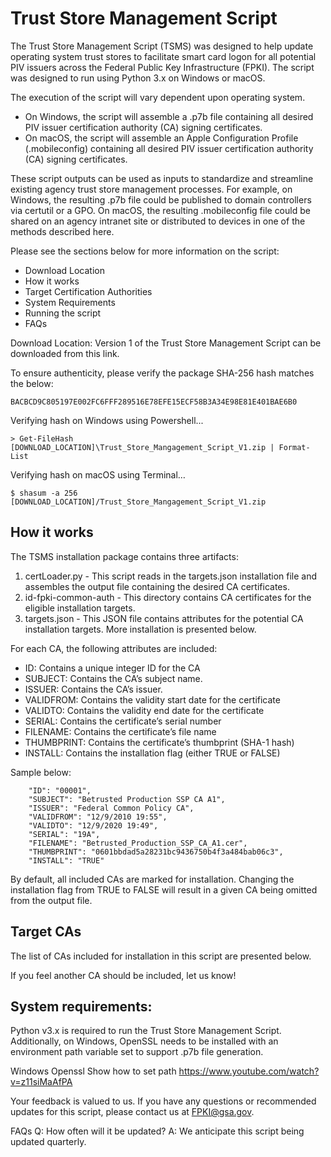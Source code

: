 # Trust Store Management Script

The Trust Store Management Script (TSMS) was designed to help update operating system trust stores to facilitate smart card logon for all potential PIV issuers across the Federal Public Key Infrastructure (FPKI). The script was designed to run using Python 3.x on Windows or macOS. 

The execution of the script will vary dependent upon operating system. 
- On Windows, the script will assemble a .p7b file containing all desired PIV issuer certification authority (CA) signing certificates. 
- On macOS, the script will assemble an Apple Configuration Profile (.mobileconfig) containing all desired PIV issuer certification authority (CA) signing certificates. 

These script outputs can be used as inputs to standardize and streamline existing agency trust store management processes. For example, on Windows, the resulting .p7b file could be published to domain controllers via certutil or a GPO. On macOS, the resulting .mobileconfig file could be shared on an agency intranet site or distributed to devices in one of the methods described here.  

Please see the sections below for more information on the script:
- Download Location
- How it works
- Target Certification Authorities
- System Requirements
- Running the script
- FAQs

Download Location: 
Version 1 of the Trust Store Management Script can be downloaded from this link.

To ensure authenticity, please verify the package SHA-256 hash matches the below:
```
BACBCD9C805197E002FC6FFF289516E78EFE15ECF58B3A34E98E81E401BAE6B0
```

Verifying hash on Windows using Powershell...
```
> Get-FileHash [DOWNLOAD_LOCATION]\Trust_Store_Mangagement_Script_V1.zip | Format-List
```

Verifying hash on macOS using Terminal…
```
$ shasum -a 256 [DOWNLOAD_LOCATION]/Trust_Store_Mangagement_Script_V1.zip
```

## How it works

The TSMS installation package contains three artifacts:
1. certLoader.py - This script reads in the targets.json installation file and assembles the output file containing the desired CA certificates.
2. id-fpki-common-auth - This directory contains CA certificates for the eligible installation targets. 
3. targets.json - This JSON file contains attributes for the potential CA installation targets. More installation is presented below.

For each CA, the following attributes are included:
- ID: Contains a unique integer ID for the CA
- SUBJECT: Contains the CA’s subject name.
- ISSUER:  Contains the CA’s issuer.
- VALIDFROM:  Contains the validity start date for the certificate
- VALIDTO:  Contains the validity end date for the certificate
- SERIAL: Contains the certificate’s serial number
- FILENAME: Contains the certificate’s file name
- THUMBPRINT: Contains the certificate’s thumbprint (SHA-1 hash)
- INSTALL: Contains the installation flag (either TRUE or FALSE)

Sample below:

```
    "ID": "00001",
    "SUBJECT": "Betrusted Production SSP CA A1",
    "ISSUER": "Federal Common Policy CA",
    "VALIDFROM": "12/9/2010 19:55",
    "VALIDTO": "12/9/2020 19:49",
    "SERIAL": "19A",
    "FILENAME": "Betrusted_Production_SSP_CA_A1.cer",
    "THUMBPRINT": "0601bbdad5a28231bc9436750b4f3a484bab06c3",
    "INSTALL": "TRUE"
```

By default, all included CAs are marked for installation. Changing the installation flag from TRUE to FALSE will result in a given CA being omitted from the output file.

## Target CAs

The list of CAs included for installation in this script are presented below.

If you feel another CA should be included, let us know!


## System requirements:

Python v3.x is required to run the Trust Store Management Script. Additionally, on Windows, OpenSSL needs to be installed with an environment path variable set to support .p7b file generation.

Windows
Openssl
Show how to set path https://www.youtube.com/watch?v=z11siMaAfPA

Your feedback is valued to us. If you have any questions or recommended updates for this script, please contact us at FPKI@gsa.gov.


FAQs
Q: How often will it be updated?
A: We anticipate this script being updated quarterly. 
